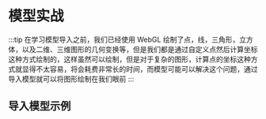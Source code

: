 # 模型实战

:::tip
在学习模型导入之前，我们已经使用 WebGL 绘制了点，线，三角形，立方体，以及二维、三维图形的几何变换等，但是我们都是通过自定义点然后计算坐标这种方式绘制的，这样虽然可以绘制，但是对于复杂的图形，计算点的坐标这种方式就显得不太容易，将会耗费非常长的时间，而模型可能可以解决这个问题，通过导入模型就可以将图形绘制在我们眼前
:::

## 导入模型示例

<Model />

<script setup>
    import Model from '../components/demo/model/Model.vue'
</script>
